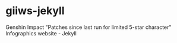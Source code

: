 # giiws-jekyll
Genshin Impact "Patches since last run for limited 5-star character" Infographics website - Jekyll
